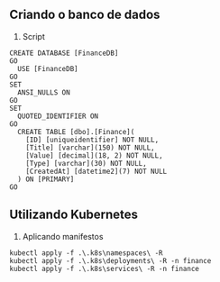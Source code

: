## Criando o banco de dados

1. Script
```
CREATE DATABASE [FinanceDB]
GO
  USE [FinanceDB]
GO
SET
  ANSI_NULLS ON
GO
SET
  QUOTED_IDENTIFIER ON
GO
  CREATE TABLE [dbo].[Finance](
    [ID] [uniqueidentifier] NOT NULL,
    [Title] [varchar](150) NOT NULL,
    [Value] [decimal](18, 2) NOT NULL,
    [Type] [varchar](30) NOT NULL,
    [CreatedAt] [datetime2](7) NOT NULL
  ) ON [PRIMARY]
GO   
```

## Utilizando Kubernetes
1. Aplicando manifestos
```
kubectl apply -f .\.k8s\namespaces\ -R
kubectl apply -f .\.k8s\deployments\ -R -n finance
kubectl apply -f .\.k8s\services\ -R -n finance
```
